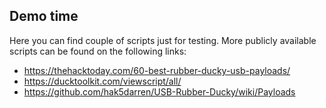 ## Demo time

Here you can find couple of scripts just for testing. More publicly available scripts can be found on the following links:
- https://thehacktoday.com/60-best-rubber-ducky-usb-payloads/
- https://ducktoolkit.com/viewscript/all/
- https://github.com/hak5darren/USB-Rubber-Ducky/wiki/Payloads
